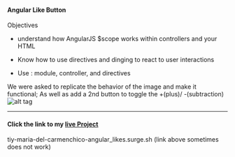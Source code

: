 

#### Angular Like Button

Objectives
* understand how AngularJS $scope works within controllers and your HTML
* Know how to use directives and dinging to react to user interactions

* Use : module, controller, and directives



We were asked to replicate the behavior of the image and make it functional; As well as add a 2nd button to toggle the +(plus)/ -(subtraction)
![alt tag](https://tiy-learn-content.s3.amazonaws.com/8dbfc646-likes.gif)
 - - - -

#### Click the link to my [live Project](http://tiy-maria-del-carmenchico-angular_likes.surge.sh)

tiy-maria-del-carmenchico-angular_likes.surge.sh  (link above sometimes does not work)
